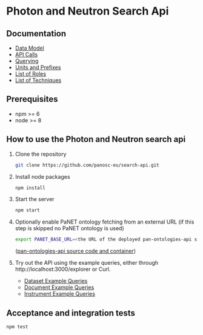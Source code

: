 # Photon and Neutron Search Api

## Documentation

- [Data Model](./doc/data-model.md)
- [API Calls](./doc/api-calls.md)
- [Querying](./doc/query.md)
- [Units and Prefixes](./doc/units-and-prefixes.md)
- [List of Roles](./doc/list-of-roles.md)
- [List of Techniques](./doc/list-of-techniques.md)

## Prerequisites

- npm >= 6
- node >= 8

## How to use the Photon and Neutron search api

1. Clone the repository

   ```bash
   git clone https://github.com/panosc-eu/search-api.git
   ```

2. Install node packages

   ```bash
   npm install
   ```

3. Start the server

   ```bash
   npm start
   ```

4. Optionally enable PaNET ontology fetching from an external URL (if this step is skipped no PaNET ontology is used)

   ```bash
   export PANET_BASE_URL=<the URL of the deployed pan-ontologies-api service>
   ```
   ([pan-ontologies-api source code and container](https://github.com/ExPaNDS-eu/pan-ontologies-api))

5. Try out the API using the example queries, either through http://localhost:3000/explorer or Curl.

   - [Dataset Example Queries](./doc/dataset-example-queries.md)
   - [Document Example Queries](./doc/document-example-queries.md)
   - [Instrument Example Queries](./doc/instrument-example-queries.md)
   

## Acceptance and integration tests

```bash
npm test
```

